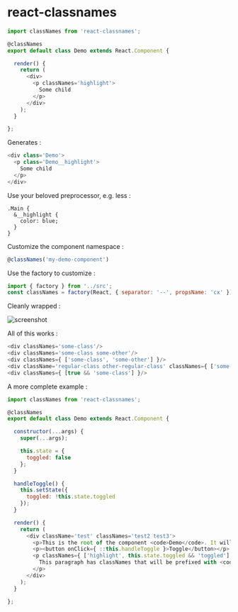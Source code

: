 # react-classnames

```js
import classNames from 'react-classnames';

@classNames
export default class Demo extends React.Component {

  render() {
    return (
      <div>
        <p classNames='highlight'>
          Some child
        </p>
      </div>
    );
  }

};
```

Generates :
```js
<div class='Demo'>
  <p class='Demo__highlight'>
    Some child
  </p>
</div>
```

Use your beloved preprocessor, e.g. less :
```less
.Main {
  &__highlight {
    color: blue;
  }
}
```

Customize the component namespace :
```js
@classNames('my-demo-component')
```

Use the factory to customize :
```js
import { factory } from '../src';
const classNames = factory(React, { separator: '--', propsName: 'cx' });
```

Cleanly wrapped :

![screenshot](https://cloud.githubusercontent.com/assets/333073/9687955/9ebade8e-532c-11e5-835e-0434bd3e4e2f.png)

All of this works :
```js
<div classNames='some-class'/>
<div classNames='some-class some-other'/>
<div classNames={ ['some-class', 'some-other'] }/>
<div className='regular-class other-regular-class' classNames={ ['some-class'] }/>
<div classNames={ [true && 'some-class'] }/>
```

A more complete example :
```js
import classNames from 'react-classnames';

@classNames
export default class Demo extends React.Component {

  constructor(...args) {
    super(...args);

    this.state = {
      toggled: false
    };
  }

  handleToggle() {
    this.setState({
      toggled: !this.state.toggled
    });
  }

  render() {
    return (
      <div className='test' classNames='test2 test3'>
        <p>This is the root of the component <code>Demo</code>. It will get the <code>Demo</code> class and can have other <code>className</code> and <code>classNames</code> props.</p>
        <p><button onClick={ ::this.handleToggle }>Toggle</button></p>
        <p classNames={ ['highlight', this.state.toggled && 'toggled'] }>
          This paragraph has classNames that will be prefixed with <code>Demo</code>. It is blue when toggled.
        </p>
      </div>
    );
  }

};
```
